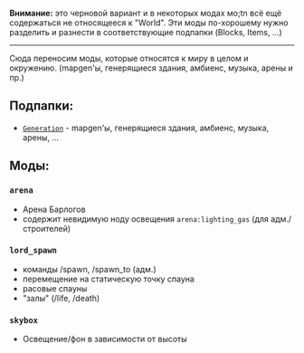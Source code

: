 **Внимание:** это черновой вариант и в некоторых модах мо;tn всё ещё содержаться не относящееся к "World".
Эти моды по-хорошему нужно разделить и разнести в соответствующие подпапки (Blocks, Items, ...)

----

Сюда переносим моды, которые относятся к миру в целом и окружению.
(mapgen'ы, генерящиеся здания, амбиенс, музыка, арены и пр.)

Подпапки:
---------
- [`Generation`](Generation/readme.md) - mapgen'ы, генерящиеся здания, амбиенс, музыка, арены, ...


Моды:
-----

### `arena`
 - Арена Барлогов
 - содержит невидимую ноду освещения `arena:lighting_gas` (для адм./строителей)

### `lord_spawn`
 - команды /spawn, /spawn_to (адм.)
 - перемещение на статическую точку спауна
 - расовые спауны
 - "залы" (/life, /death)

### `skybox`
 - Освещение/фон в зависимости от высоты
